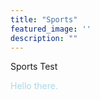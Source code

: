 ```yaml
---
title: "Sports"
featured_image: ''
description: ""
---
```

Sports Test
<p style="color:lightblue;">Hello there.</p>